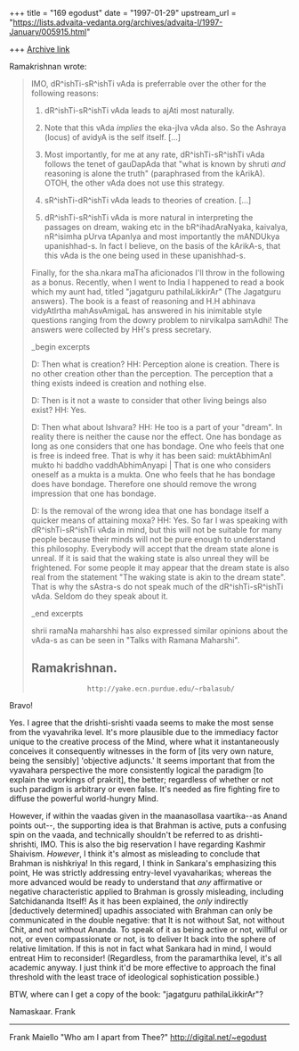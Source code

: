 +++
title = "169 egodust"
date = "1997-01-29"
upstream_url = "https://lists.advaita-vedanta.org/archives/advaita-l/1997-January/005915.html"

+++
[Archive link](https://lists.advaita-vedanta.org/archives/advaita-l/1997-January/005915.html)

Ramakrishnan wrote:
>
> IMO, dR^ishTi-sR^ishTi vAda is preferrable over the other for the following
> reasons:
>
> 1. dR^ishTi-sR^ishTi vAda leads to ajAti most naturally.
>
> 2. Note that this vAda _implies_ the eka-jIva vAda also. So the Ashraya
> (locus) of avidyA is the self itself.
>  [...]
>
>
> 3. Most importantly, for me at any rate, dR^ishTi-sR^ishTi vAda follows the
> tenet of gauDapAda that "what is known by shruti _and_ reasoning is alone the
> truth" (paraphrased from the kArikA). OTOH, the other vAda does not use this
> strategy.
>
> 4. sR^ishTi-dR^ishTi vAda leads to theories of creation.
>  [...]
>
>
> 5. dR^ishTi-sR^ishTi vAda is more natural in interpreting the passages on
> dream, waking etc in the bR^ihadAraNyaka, kaivalya, nR^isimha pUrva tApanIya
> and most importantly the mANDUkya upanishhad-s. In fact I believe, on the
> basis of the kArikA-s, that this vAda is the one being used in these
> upanishhad-s.
>
> Finally, for the sha.nkara maTha aficionados I'll throw in the following as a
> bonus. Recently, when I went to India I happened to read a book which my aunt
> had, titled "jagatguru pathilaLikkirAr" (The Jagatguru answers). The book is a
> feast of reasoning and H.H abhinava vidyAtIrtha mahAsvAmigaL has answered in
> his inimitable style questions ranging from the dowry problem to nirvikalpa
> samAdhi! The answers were collected by HH's press secretary.
>
> _begin excerpts
>
> D:  Then what is creation?
> HH: Perception alone is creation. There is no other creation other than the
> perception. The perception that a thing exists indeed is creation and nothing
> else.
>
> D:  Then is it not a waste to consider that other living beings also exist?
> HH: Yes.
>
> D:  Then what about Ishvara?
> HH: He too is a part of your "dream". In reality there is neither the cause
> nor the effect. One has bondage as long as one considers that one has bondage.
> One who feels that one is free is indeed free. That is why it has been said:
>         muktAbhimAnI mukto hi baddho vaddhAbhimAnyapi |
> That is one who considers oneself as a mukta is a mukta. One who feels that he
> has bondage does have bondage. Therefore one should remove the wrong
> impression that one has bondage.
>
> D:  Is the removal of the wrong idea that one has bondage itself a quicker
> means of attaining moxa?
> HH: Yes. So far I was speaking with dR^ishTi-sR^ishTi vAda in mind, but this
> will not be suitable for many people because their minds will not be pure
> enough to understand this philosophy. Everybody will accept that the dream
> state alone is unreal. If it is said that the waking state is also unreal they
> will be frightened. For some people it may appear that the dream state is
> also real from the statement "The waking state is akin to the dream state".
> That is why the sAstra-s do not speak much of the dR^ishTi-sR^ishTi vAda.
> Seldom do they speak about it.
>
> _end excerpts
>
> shrii ramaNa maharshhi has also expressed similar opinions about the vAda-s as
> can be seen in "Talks with Ramana Maharshi".
>
> Ramakrishnan.
> --
>                   http://yake.ecn.purdue.edu/~rbalasub/


Bravo!

Yes.  I agree that the drishti-srishti vaada seems to make the most sense
from the vyavahrika level.  It's more plausible due to the immediacy factor
unique to the creative process of the Mind, where what it instantaneously
conceives it consequently witnesses in the form of [its very own nature,
being the sensibly] 'objective adjuncts.'  It seems important that from
the vyavahara perspective the more consistently logical the paradigm [to
explain the workings of prakrit], the better; regardless of whether or not
such paradigm is arbitrary or even false.  It's needed as fire fighting fire
to diffuse the powerful world-hungry Mind.

However, if within the vaadas given in the maanasollasa vaartika--as
Anand points out--, the supporting idea is that Brahman is active, puts
a confusing spin on the vaada, and technically shouldn't be referred to as
drishti-shrishti, IMO.  This is also the big reservation I have regarding
Kashmir Shaivism.  *However*, I think it's almost as misleading to conclude
that Brahman is nishkriya!  In this regard, I think in Sankara's emphasizing
this point, He was strictly addressing entry-level vyavaharikas; whereas
the more advanced would be ready to understand that *any* affirmative
or negative characteristic applied to Brahman is grossly misleading,
including Satchidananda Itself!  As it has been explained, the *only*
indirectly [deductively determined] upadhis associated with Brahman can
only be communicated in the double negative: that It is not without Sat,
not without Chit, and not without Ananda.  To speak of it as being active
or not, willful or not, or even compassionate or not, is to deliver It
back into the sphere of relative limitation.  If this is not in fact what
Sankara had in mind, I would entreat Him to reconsider!  (Regardless,
from the paramarthika level, it's all academic anyway.  I just think it'd
be more effective to approach the final threshold with the least trace of
ideological sophistication possible.)

BTW, where can I get a copy of the book: "jagatguru pathilaLikkirAr"?


Namaskaar.
Frank

_____________

Frank Maiello
"Who am I apart from Thee?"
http://digital.net/~egodust

